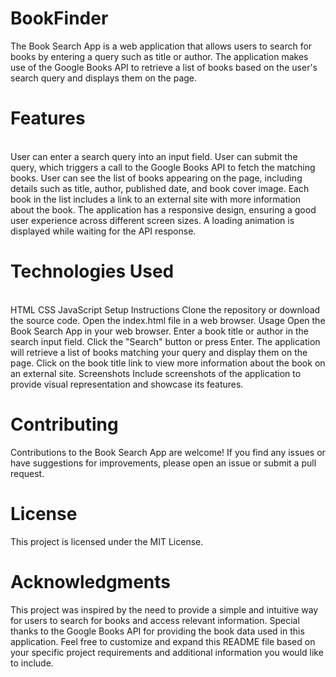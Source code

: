 # BookFinder
The Book Search App is a web application that allows users to search for books by entering a query such as title or author. The application makes use of the Google Books API to retrieve a list of books based on the user's search query and displays them on the page.

# Features
<br>
User can enter a search query into an input field.
User can submit the query, which triggers a call to the Google Books API to fetch the matching books.
User can see the list of books appearing on the page, including details such as title, author, published date, and book cover image.
Each book in the list includes a link to an external site with more information about the book.
The application has a responsive design, ensuring a good user experience across different screen sizes.
A loading animation is displayed while waiting for the API response.


# Technologies Used
<br>
HTML
CSS
JavaScript
Setup Instructions
Clone the repository or download the source code.
Open the index.html file in a web browser.
Usage
Open the Book Search App in your web browser.
Enter a book title or author in the search input field.
Click the "Search" button or press Enter.
The application will retrieve a list of books matching your query and display them on the page.
Click on the book title link to view more information about the book on an external site.
Screenshots
Include screenshots of the application to provide visual representation and showcase its features.

# Contributing
Contributions to the Book Search App are welcome! If you find any issues or have suggestions for improvements, please open an issue or submit a pull request.

# License
This project is licensed under the MIT License.

# Acknowledgments
This project was inspired by the need to provide a simple and intuitive way for users to search for books and access relevant information.
Special thanks to the Google Books API for providing the book data used in this application.
Feel free to customize and expand this README file based on your specific project requirements and additional information you would like to include.

